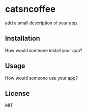 catsncoffee
==============

add a small description of your app.

## Installation

How would someone install your app?

## Usage

How would someone use your app?

## License

MIT
